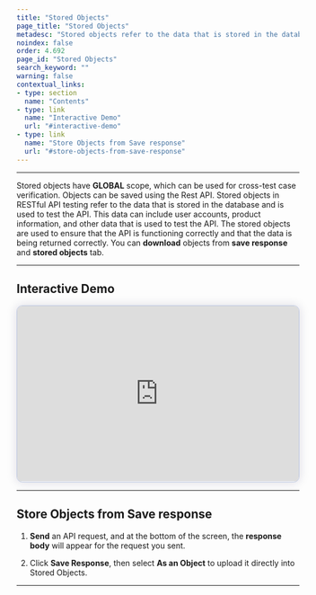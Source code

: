 ```yaml
---
title: "Stored Objects"
page_title: "Stored Objects"
metadesc: "Stored objects refer to the data that is stored in the database and is used to test the API. Learn about Stored Objects in RESTful API in Testsigma"
noindex: false
order: 4.692
page_id: "Stored Objects"
search_keyword: ""
warning: false
contextual_links:
- type: section
  name: "Contents" 
- type: link
  name: "Interactive Demo"
  url: "#interactive-demo"
- type: link
  name: "Store Objects from Save response"
  url: "#store-objects-from-save-response"
---
```


---

Stored objects have **GLOBAL** scope, which can be used for cross-test case verification. Objects can be saved using the Rest API.  Stored objects in RESTful API testing refer to the data that is stored in the database and is used to test the API. This data can include user accounts, product information, and other data that is used to test the API. The stored objects are used to ensure that the API is functioning correctly and that the data is being returned correctly. You can **download** objects from **save response** and **stored objects** tab.

---

## **Interactive Demo**

<div>
  <script async src="https://js.storylane.io/js/v2/storylane.js"></script>
  <div class="sl-embed" style="position:relative;padding-bottom:calc(57.42% + 25px);width:100%;height:0;transform:scale(1)">
    <iframe loading="lazy" class="sl-demo" src="https://app.storylane.io/demo/uzkxwyq1ucei?embed=inline" name="sl-embed" allow="fullscreen" allowfullscreen style="position:absolute;top:0;left:0;width:100%!important;height:100%!important;border:1px solid rgba(63,95,172,0.35);box-shadow: 0px 0px 18px rgba(26, 19, 72, 0.15);border-radius:10px;box-sizing:border-box;"></iframe>
  </div>
</div>

---

## **Store Objects from Save response**

1. **Send** an API request, and at the bottom of the screen, the **response body** will appear for the request you sent.

2. Click **Save Response**, then select **As an Object** to upload it directly into Stored Objects.

---